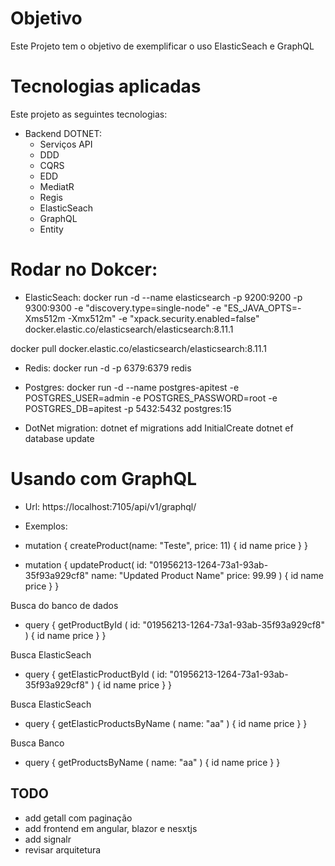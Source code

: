 # Objetivo

Este Projeto tem o objetivo de exemplificar o uso ElasticSeach e GraphQL

# Tecnologias aplicadas

Este projeto as seguintes tecnologias:
* Backend DOTNET:
  *	Serviços API
  *	DDD  
  *	CQRS
  *	EDD  
  *	MediatR
  *	Regis 
  *	ElasticSeach
  *	GraphQL
  *	Entity
 
# Rodar no Dokcer:

* ElasticSeach:
docker run -d --name elasticsearch -p 9200:9200 -p 9300:9300 -e "discovery.type=single-node" -e "ES_JAVA_OPTS=-Xms512m -Xmx512m" -e "xpack.security.enabled=false" docker.elastic.co/elasticsearch/elasticsearch:8.11.1

docker pull docker.elastic.co/elasticsearch/elasticsearch:8.11.1

* Redis:
docker run -d -p 6379:6379 redis

* Postgres:
docker run -d --name postgres-apitest -e POSTGRES_USER=admin -e POSTGRES_PASSWORD=root -e POSTGRES_DB=apitest -p 5432:5432 postgres:15

* DotNet migration:
dotnet ef migrations add InitialCreate
dotnet ef database update

# Usando com GraphQL

* Url: https://localhost:7105/api/v1/graphql/

* Exemplos:
* mutation {
  createProduct(name: "Teste", price: 11) {
    id
    name
    price
  }
}

* mutation {
  updateProduct(
    id: "01956213-1264-73a1-93ab-35f93a929cf8"
    name: "Updated Product Name"
    price: 99.99
  ) {
    id
    name
    price
  }
}

Busca do banco de dados
* query {
  getProductById (
    id: "01956213-1264-73a1-93ab-35f93a929cf8"
  ) {
    id
    name
    price
  }
}

Busca ElasticSeach
* query {
  getElasticProductById (
    id: "01956213-1264-73a1-93ab-35f93a929cf8"
  ) {
    id
    name
    price
  }
}

Busca ElasticSeach
* query {
  getElasticProductsByName (
    name: "aa"
  ) {
    id
    name
    price
  }
}

Busca Banco
* query {
  getProductsByName (
    name: "aa"
  ) {
    id
    name
    price
  }
}

## TODO

- add getall com paginação
- add frontend em angular, blazor e nesxtjs
- add signalr
- revisar arquitetura 